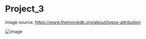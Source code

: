 # Project_3

Image source: https://www.themoviedb.org/about/logos-attribution

![image](https://github.com/KDiBSilva/Project_3/assets/122838459/568ee543-4b77-495b-869c-547be4f8b501)

 
